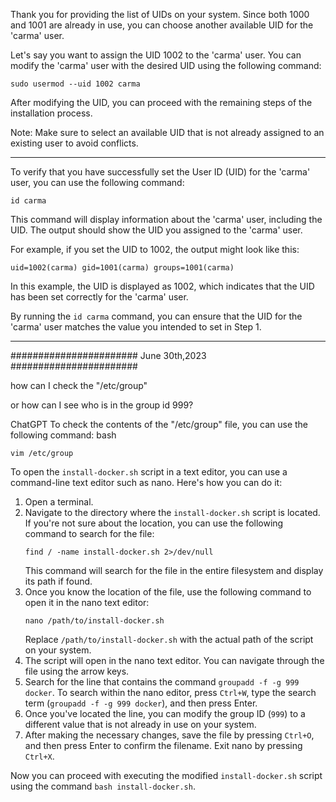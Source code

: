 Thank you for providing the list of UIDs on your system. Since both 1000 and 1001 are already in use, you can choose another available UID for the 'carma' user.

Let's say you want to assign the UID 1002 to the 'carma' user. You can modify the 'carma' user with the desired UID using the following command:

```
sudo usermod --uid 1002 carma
```

After modifying the UID, you can proceed with the remaining steps of the installation process.

Note: Make sure to select an available UID that is not already assigned to an existing user to avoid conflicts.

---


To verify that you have successfully set the User ID (UID) for the 'carma' user, you can use the following command:

```
id carma
```

This command will display information about the 'carma' user, including the UID. The output should show the UID you assigned to the 'carma' user.

For example, if you set the UID to 1002, the output might look like this:

```
uid=1002(carma) gid=1001(carma) groups=1001(carma)
```

In this example, the UID is displayed as 1002, which indicates that the UID has been set correctly for the 'carma' user.

By running the `id carma` command, you can ensure that the UID for the 'carma' user matches the value you intended to set in Step 1.


---





####################### June 30th,2023 #######################

how can I check the "/etc/group"

or how can I see who is in the group id 999?

ChatGPT
To check the contents of the "/etc/group" file, you can use the following command:
bash

`vim /etc/group`



To open the `install-docker.sh` script in a text editor, you can use a command-line text editor such as nano. Here's how you can do it:

1. Open a terminal.
2. Navigate to the directory where the `install-docker.sh` script is located. If you're not sure about the location, you can use the following command to search for the file:
   ```
   find / -name install-docker.sh 2>/dev/null
   ```
   This command will search for the file in the entire filesystem and display its path if found.
3. Once you know the location of the file, use the following command to open it in the nano text editor:
   ```
   nano /path/to/install-docker.sh
   ```
   Replace `/path/to/install-docker.sh` with the actual path of the script on your system.
4. The script will open in the nano text editor. You can navigate through the file using the arrow keys.
5. Search for the line that contains the command `groupadd -f -g 999 docker`. To search within the nano editor, press `Ctrl+W`, type the search term (`groupadd -f -g 999 docker`), and then press Enter.
6. Once you've located the line, you can modify the group ID (`999`) to a different value that is not already in use on your system.
7. After making the necessary changes, save the file by pressing `Ctrl+O`, and then press Enter to confirm the filename. Exit nano by pressing `Ctrl+X`.

Now you can proceed with executing the modified `install-docker.sh` script using the command `bash install-docker.sh`.